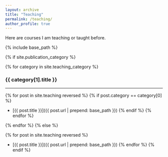 ```yaml
---
layout: archive
title: "Teaching"
permalink: /teaching/
author_profile: true
---
```


Here are courses I am teaching or taught before.

{% include base_path %}

{% if site.publication_category %}
<!-- Loop through categorized teaching posts -->
{% for category in site.teaching_category %}
### {{ category[1].title }}
<hr />

{% for post in site.teaching reversed %}
  {% if post.category == category[0] %}
- [{{ post.title }}]({{ post.url | prepend: base_path }})
  {% endif %}
{% endfor %}

{% endfor %}
{% else %}
<!-- List all teaching posts if no category exists -->
{% for post in site.teaching reversed %}
- [{{ post.title }}]({{ post.url | prepend: base_path }})
{% endfor %}
{% endif %}

